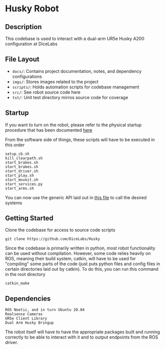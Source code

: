 # Husky Robot

## Description
This codebase is used to interact with a dual-arm UR5e Husky A200 configuration at DiceLabs

## File Layout
- `docs/`: Contains project documentation, notes, and dependency configurations
- `imgs/`: Stores images related to the project
- `scripts/`: Holds automation scripts for codebase management
- `src/`: See robot source code here
- `tst/`: Unit test directory mirros source code for coverage

## Startup
If you want to turn on the robot, please refer to the physical startup procedure that has been documented [here](STARTUP.md)

From the software side of things, these scripts will have to be executed in this order

    setup_cb.sh
    kill_clearpath.sh
    start_brakes.sh
    start_brakes.sh
    start_driver.sh
    start_play.sh
    start_moveit.sh
    start_services.py
    start_arms.sh

You can now use the generic API laid out in [this file](src/integration/server_api/server.py) to call the desired systems

## Getting Started
Clone the codebase for access to source code scripts

    git clone https://github.com/DiceLabs/Husky

Since the codebase is primarily written in python, most robot functionality can be used without compilation. However, some code relies heavily on ROS, meaning their build system, catkin, will have to be used for "compiling" some parts of the code (just puts python files and config files in certain directories laid out by catkin). 
To do this, you can run this command in the root directory

    catkin_make

## Dependencies

    ROS Noetic, and in turn Ubuntu 20.04
    Realsense Cameras
    UR5e Client Library
    Dual Arm Husky Bringup

The robot itself will have to have the appropriate packages built and running correctly to be able to interact with it and to output endpoints from the ROS driver.